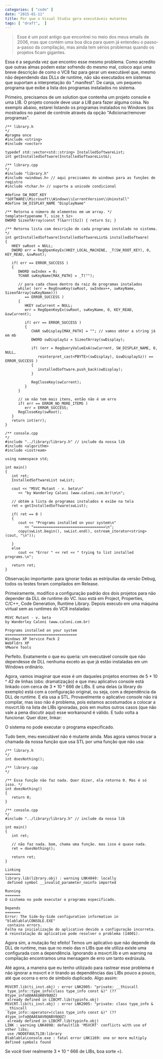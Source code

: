 ```yaml
---
categories: [ "code" ]
date: "2015-01-11"
title: Por que o Visual Studio gera executáveis mutantes
tags: [ "draft",  ]
---
```

> Esse é um post antigo que encontrei no meio dos meus emails de 2006, mas que contém uma boa dica para quem já entendeu o passo-a-passo da compilação, mas ainda tem sérios problemas quando os projetos ficam gigantes.

Essa é a segunda vez que encontro esse mesmo problema. Como acredito que outras almas podem estar sofrendo do mesmo mal, coloco aqui uma breve descrição de como o VC8 faz para gerar um executável que, mesmo não dependendo das DLLs de runtime, não são executados em sistemas que suportam a interpretação do ".manifest". De canja, um pequeno programa que exibe a lista dos programas instalados no sistema.

Primeiro, precisamos de um solution que contenha um projeto console e uma LIB. O projeto console deve usar a LIB para fazer alguma coisa. No exemplo abaixo, estarei listando os programas instalados no Windows (os mostrados no painel de controle através da opção "Adicionar/remover programas".

    /** library.h
    */
    #pragma once
    #include <string>
    #include <vector>
    
    typedef std::vector<std::string> InstalledSoftwareList;
    int getInstalledSoftware(InstalledSoftwareList&);
    
    /** library.cpp
    */
    #include "library.h"
    #include <windows.h> // aqui precisamos do windows para as funções de registro
    #include <tchar.h> // suporte a unicode condicional
    
    #define SW_ROOT_KEY "SOFTWARE\\Microsoft\\Windows\\CurrentVersion\\Uninstall"
    #define SW_DISPLAY_NAME "DisplayName"
    
    /** Retorna o número de elementos em um array. */
    template<typename T, size_t Sz>
    DWORD SizeofArray(const T(&arr)[Sz]) { return Sz; }
    
    /** Retorna lista com descrição de cada programa instalado no sistema. */
    int getInstalledSoftware(InstalledSoftwareList& installedSoftware)
    {
       HKEY swRoot = NULL;
       DWORD err = RegOpenKeyEx(HKEY_LOCAL_MACHINE, _T(SW_ROOT_KEY), 0, KEY_READ, &swRoot);
    
       if( err == ERROR_SUCCESS )
       {
          DWORD swIndex = 0;
          TCHAR swKeyName[MAX_PATH] = _T("");
    
          // para cada chave dentro da raiz de programas instalados
          while( (err = RegEnumKey(swRoot, swIndex++, swKeyName, SizeofArray(swKeyName))) 
             == ERROR_SUCCESS )
          {
             HKEY swCurrent = NULL;
             err = RegOpenKeyEx(swRoot, swKeyName, 0, KEY_READ, &swCurrent);
    
             if( err == ERROR_SUCCESS )
             {
                CHAR swDisplay[MAX_PATH] = ""; // vamos obter a string já em mb
                DWORD swDisplaySz = SizeofArray(swDisplay);
    
                if( (err = RegQueryValueExA(swCurrent, SW_DISPLAY_NAME, 0, NULL, 
                   reinterpret_cast<PBYTE>(swDisplay), &swDisplaySz)) == ERROR_SUCCESS )
                {
                   installedSoftware.push_back(swDisplay);
                }
    
                RegCloseKey(swCurrent);
             }
          }
    
          // se não tem mais itens, então não é um erro
          if( err == ERROR_NO_MORE_ITEMS )
             err = ERROR_SUCCESS;
          RegCloseKey(swRoot);
       }
       return int(err);
    }
    
    /** console.cpp
    */
    #include "../library/library.h" // include da nossa lib
    #include <algorithm>
    #include <iostream>
    
    using namespace std;
    
    int main()
    {
       int ret;
       InstalledSoftwareList swList;
    
       cout << "MSVC Mutant - v. beta\n"
          << "by Wanderley Caloni (www.caloni.com.br)\n\n";
    
       // obtém a lista de programas instalados e exibe na tela
       ret = getInstalledSoftware(swList);
    
       if( ret == 0 )
       {
          cout << "Programs installed on your system\n"
             << "=================================\n";
          copy(swList.begin(), swList.end(), ostream_iterator<string>(cout, "\n"));
    
       }
       else
          cout << "Error " << ret << " trying to list installed programs.\n";
    
       return ret;
    }

Observação importante: para ignorar todas as estripulias da versão Debug, todos os testes foram compilados em Release.

Primeiramente, modifico a configuração padrão dos dois projetos para não depender da DLL de runtime do VC. Isso está em Project, Properties, C/C++, Code Generation, Runtime Library. Depois executo em uma máquina virtual sem as runtimes do VC8 instaladas:

    MSVC Mutant - v. beta
    by Wanderley Caloni (www.caloni.com.br)
    
    Programs installed on your system
    =================================
    Windows XP Service Pack 2
    WebFldrs XP
    VMware Tools

Perfeito. Exatamente o que eu queria: um executável console que não dependesse de DLL nenhuma exceto as que já estão instaladas em um Windows ordinário.

Agora, vamos imaginar que esse é um daqueles projetos enormes de 5 * 10 ^ 42 de linhas (obs: dramatização) e que meu aplicativo console está linkado com cerca de 3 * 10 ^ 666 de LIBs. E uma delas (a library do exemplo) está com a configuração original, ou seja, com a dependência da DLL de runtime. E ela usa a STL. Provavelmente o aplicativo console não irá compilar, mas isso não é problema, pois estamos acostumados a colocar a msvcrt.lib na lista de LIBs ignoradas, pois em muitos outros casos (que não vale a pena discutir aqui) esse workaround é válido. E tudo volta a funcionar. Quer dizer, linkar:

O sistema no pode executar o programa especificado.

Tudo bem, meu executável não é mutante ainda. Mas agora vamos trocar a chamada da nossa função que usa STL por uma função que não usa:

    /** library.h
    */
    int doesNothing();
    
    /** library.cpp
    */
    
    /** Essa função não faz nada. Quer dizer, ela retorna 0. Mas é só isso. */
    int doesNothing()
    {
       return 0;
    }
    
    /** console.cpp
    */
    #include "../library/library.h" // include da nossa lib
    
    int main()
    {
       int ret;
    
       // não faz nada. bom, chama uma função. mas isso é quase nada.
       ret = doesNothing();
    
       return ret;
    }

    Linking
    =======
    library.lib(library.obj) : warning LNK4049: locally 
     defined symbol __invalid_parameter_noinfo imported
    
    Running
    =======
    O sistema no pode executar o programa especificado.
    
    Depends
    =======
    Error: The Side-by-Side configuration information in "blablabla\CONSOLE.EXE" 
     contains errors.
    Falha na inicialização do aplicativo devido a configuração incorreta.
    A reinstalação do aplicativo pode resolver o problema (14001).

Agora sim, a mutação fez efeito! Temos um aplicativo que não depende da DLL de runtime, mas que no meio das n LIBs que ele utiliza existe uma configurada com a dependência. Ignorando a msvcrt.lib e um warning na compilação encontramos uma mensagem de erro um tanto exdrúxula.

Até agora, a maneira que eu tenho utilizado para rastrear esse problema é não ignorar a msvcrt e ir tirando as dependências das LIBs pouco a pouco, até que ocorra o erro de símbolo duplicado. Algo assim:

    MSVCRT.lib(ti_inst.obj) : error LNK2005: "private: __thiscall 
     type_info::type_info(class type_info const &)" (??0type_info@@AAE@ABV0@@Z) 
     already defined in LIBCMT.lib(typinfo.obj)
    MSVCRT.lib(ti_inst.obj) : error LNK2005: "private: class type_info & __thiscall 
     type_info::operator=(class type_info const &)" (??4type_info@@AAEAAV0@ABV0@@Z) 
     already defined in LIBCMT.lib(typinfo.obj)
    LINK : warning LNK4098: defaultlib 'MSVCRT' conflicts with use of other libs; 
     use /NODEFAULTLIB:library
    Blablabla\console.exe : fatal error LNK1169: one or more multiply defined symbols found

Se você tiver realmente 3 * 10 ^ 666 de LIBs, boa sorte =).
